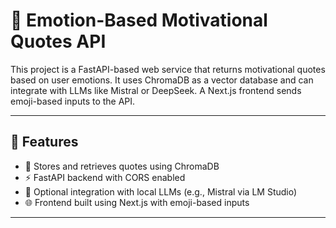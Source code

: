 # 💬 Emotion-Based Motivational Quotes API

This project is a FastAPI-based web service that returns motivational quotes based on user emotions. It uses ChromaDB as a vector database and can integrate with LLMs like Mistral or DeepSeek. A Next.js frontend sends emoji-based inputs to the API.

---

## 🚀 Features

- 🧠 Stores and retrieves quotes using ChromaDB
- ⚡ FastAPI backend with CORS enabled
- 🤖 Optional integration with local LLMs (e.g., Mistral via LM Studio)
- 🌐 Frontend built using Next.js with emoji-based inputs

---

